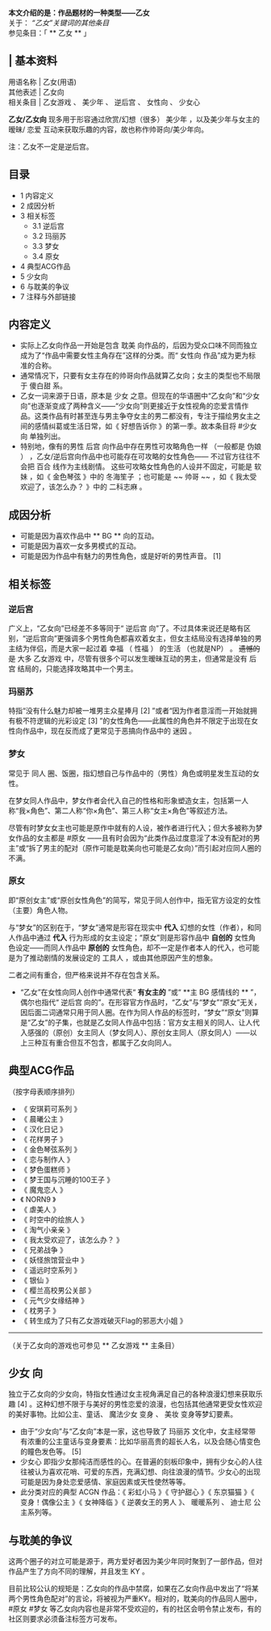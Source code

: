 **本文介绍的是：作品题材的一种类型——乙女**  
关于： _“乙女”关键词的其他条目_  
参见条目：「 ** 乙女  ** 」

|  **基本资料**  
---  
用语名称  |  乙女(用语)   
其他表述  |  乙女向   
相关条目  |  乙女游戏  、  美少年  、  逆后宫  、  女性向  、  少女心   
  
**乙女/乙女向** 现多用于形容通过欣赏/幻想（很多）  美少年  ，以及美少年与女主的暧昧/  恋爱  互动来获取乐趣的内容，故也称作帅哥向/美少年向。

注：乙女不一定是逆后宫。

##  目录

  * 1  内容定义 
  * 2  成因分析 
  * 3  相关标签 
    * 3.1  逆后宫 
    * 3.2  玛丽苏 
    * 3.3  梦女 
    * 3.4  原女 
  * 4  典型ACG作品 
  * 5  少女向 
  * 6  与耽美的争议 
  * 7  注释与外部链接 

##  内容定义

  * 实际上乙女向作品一开始是包含  耽美  向作品的，后因为受众口味不同而独立成为了“作品中需要女性主角存在”这样的分类。而“  女性向  作品”成为更为标准的合称。 
  * 通常情况下，只要有女主存在的帅哥向作品就算乙女向；女主的类型也不局限于  傻白甜  系。 
  * 乙女一词来源于日语，原本是  少女  之意。但现在的华语圈中“乙女向”和“少女向”也逐渐变成了两种含义——“少女向”则更接近于女性视角的恋爱言情作品。这类作品有时甚至连与男主争夺女主的男二都没有，专注于描绘男女主之间的感情纠葛或生活日常，如《  好想告诉你  》的第一季。故本条目将  #少女向  单独列出。 
  * 特别地，像有的男性  后宫  向作品中存在男性可攻略角色一样  （一般都是  伪娘  ）  ，乙女/逆后宫向作品中也可能存在可攻略的女性角色——  不过官方往往不会把  百合  线作为主线剧情。  这些可攻略女性角色的人设并不固定，可能是  软妹  ，如《  金色琴弦  》中的  冬海笙子  ；也可能是 ~~ 帅哥  ~~ ，如《  我太受欢迎了，该怎么办？  》中的  二科志麻  。 

##  成因分析

  * 可能是因为喜欢作品中 ** BG  ** 向的互动。 
  * 可能是因为喜欢一女多男模式的互动。 
  * 可能是因为作品中有魅力的男性角色，或是好听的男性声音。  [1] 

##  相关标签

###  逆后宫

广义上，“乙女向”已经差不多等同于“  逆后宫
向”了。不过具体来说还是略有区别，“逆后宫向”更强调多个男性角色都喜欢着女主，但女主结局没有选择单独的男主结为伴侣，而是大家一起过着  幸福  （  性福
）  的生活  （也就是NP）  。 ~~遗憾的是~~ 大多  乙女游戏  中，尽管有很多个可以发生暧昧互动的男主，但通常是没有  后宫
结局的，只能选择攻略其中一个男主。

###  玛丽苏

特指“没有什么魅力却被一堆男主众星捧月  [2]  ”或者“因为作者意淫而一开始就拥有极不符逻辑的光彩设定  [3]
”的女性角色——此属性的角色并不限定于出现在女性向作品中，现在反而成了更常见于恶搞向作品中的  迷因  。

###  梦女

常见于  同人  圈、饭圈，指幻想自己与作品中的（男性）角色或明星发生互动的女性。

在梦女同人作品中，梦女作者会代入自己的性格和形象塑造女主，包括第一人称“我×角色”、第二人称“你×角色”、第三人称“女主×角色”等叙述方法。

尽管有时梦女女主也可能是原作中就有的人设，被作者进行代入；但大多被称为梦女作品的女主都是  #原女
——且有时会因为“此类作品过度意淫了本没有配对的男主”或“拆了男主的配对（原作可能是耽美向也可能是乙女向）”而引起对应同人圈的不满。

###  原女

即“原创女主”或“原创女性角色”的简写，常见于同人创作中，指无官方设定的女性（主要）角色人物。

与“梦女”的区别在于，“梦女”通常是形容在现实中 **代入** 幻想的女性（作者），和同人作品中通过 **代入**
行为形成的女主设定；“原女”则是形容作品中 **自创的** 女性角色设定——而同人作品中 **原创的**
女性角色，却不一定是作者本人的代入，也可能是为了推动剧情的发展设定的  工具人  ，或由其他原因产生的想象。

二者之间有重合，但严格来说并不存在包含关系。

  * “乙女”在女性向同人创作中通常代表“ **有女主的** ”或“ **主 BG  感情线的 ** ”，偶尔也指代“  逆后宫  向的”。在形容官方作品时，“乙女”与“梦女”“原女”无关，因后面二词通常只用于同人圈。在作为同人作品的标签时，“梦女”“原女”则算是“乙女”的子集，也就是乙女同人作品中包括：官方女主相关的同人、让人代入感强的（原创）女主同人（梦女同人）、原创女主同人（原女同人）——以上三种互有重合但互不包含，都属于乙女向同人。 

##  典型ACG作品

（按字母表顺序排列）

  * 《  安琪莉可系列  》 
  * 《  晨曦公主  》 
  * 《  汉化日记  》 
  * 《  花样男子  》 
  * 《  金色琴弦系列  》 
  * 《  恋与制作人  》 
  * 《  梦色蛋糕师  》 
  * 《  梦王国与沉睡的100王子  》 
  * 《  魔鬼恋人  》 
  * 《  NORN9  》 
  * 《  虐美人  》 
  * 《  时空中的绘旅人  》 
  * 《  淘气小亲亲  》 
  * 《  我太受欢迎了，该怎么办？  》 
  * 《  兄弟战争  》 
  * 《  妖怪旅馆营业中  》 
  * 《  遥远时空系列  》 
  * 《  银仙  》 
  * 《  樱兰高校男公关部  》 
  * 《  元气少女缘结神  》 
  * 《  枕男子  》 
  * 《  转生成为了只有乙女游戏破灭Flag的邪恶大小姐  》 

* * *

（关于乙女向的游戏也可参见 ** 乙女游戏  ** 主条目）

##  少女  向

独立于乙女向的少女向，特指女性通过女主视角满足自己的各种浪漫幻想来获取乐趣  [4]
。这种幻想不限于与美好的男性恋爱的浪漫，也包括其他通常更受女性欢迎的美好事物。比如公主、童话、  魔法少女  变身  、  美妆  变身等梦幻要素。

  * 由于“少女向”与“乙女向”本是一家，这也导致了  玛丽苏  文化中，女主经常带有浓重的公主童话与变身要素：比如华丽高贵的超长人名，以及会随心情变色的瞳色发色等。  [5] 
  * 少女心  即指少女那纯洁而感性的心。在普遍的刻板印象中，拥有少女心的人往往被认为喜欢花哨、可爱的东西，充满幻想、向往浪漫的情节。少女心的出现可能是因为身处恋爱感情、家庭因素或天性使然等等。 
  * 此分类对应的典型  ACGN  作品：《  彩虹小马  》《  守护甜心  》《  东京猫猫  》《  变身！偶像公主  》《  女神降临  》《  逆袭女王的男人  》、  暖暖系列  、  迪士尼  公主系列等。 

##  与耽美的争议

这两个圈子的对立可能是源于，两方爱好者因为美少年同时聚到了一部作品，但对作品产生了方向不同的理解，并且发生  KY  。

目前比较公认的规矩是：乙女向的作品中禁腐，如果在乙女向作品中发出了“将某两个男性角色配对”的言论，将被视为严重KY。相对的，耽美向的作品同人圈中，  #原女
#梦女  等乙女向内容也是非常不受欢迎的，有的社区会明令禁止发布，有的社区则要求必须备注标签方可发布。
